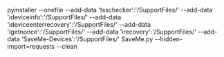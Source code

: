 pyinstaller --onefile --add-data 'tsschecker':'/SupportFiles/' --add-data 'ideviceinfo':'/SupportFiles/' --add-data 'ideviceenterrecovery':'/SupportFiles/'  --add-data 'igetnonce':'/SupportFiles/' --add-data 'irecovery':'/SupportFiles/'  --add-data 'SaveMe-Devices':'/SupportFiles/' SaveMe.py --hidden-import=requests --clean
